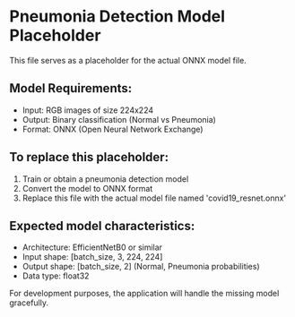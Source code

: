 # Pneumonia Detection Model Placeholder

This file serves as a placeholder for the actual ONNX model file.

## Model Requirements:
- Input: RGB images of size 224x224
- Output: Binary classification (Normal vs Pneumonia)
- Format: ONNX (Open Neural Network Exchange)

## To replace this placeholder:
1. Train or obtain a pneumonia detection model
2. Convert the model to ONNX format
3. Replace this file with the actual model file named 'covid19_resnet.onnx'

## Expected model characteristics:
- Architecture: EfficientNetB0 or similar
- Input shape: [batch_size, 3, 224, 224]
- Output shape: [batch_size, 2] (Normal, Pneumonia probabilities)
- Data type: float32

For development purposes, the application will handle the missing model gracefully.
